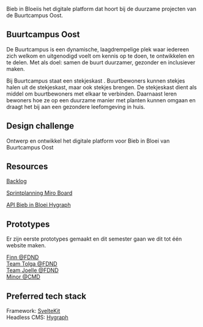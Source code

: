 

Bieb in Bloeiis het digitale platform dat hoort bij de duurzame projecten van de Buurtcampus Oost.

## Buurtcampus Oost
De Buurtcampus is een dynamische, laagdrempelige plek waar iedereen zich welkom en uitgenodigd voelt om kennis op te doen, te ontwikkelen en te delen. Met als doel: samen de buurt duurzamer, gezonder en inclusiever maken.

Bij Buurtcampus staat een stekjeskast . Buurtbewoners kunnen stekjes halen uit de stekjeskast, maar ook stekjes brengen. De stekjeskast dient als middel om buurtbewoners met elkaar te verbinden. Daarnaast leren bewoners hoe ze op een duurzame manier met planten kunnen omgaan en draagt het bij aan een gezondere leefomgeving in huis.

## Design challenge
Ontwerp en ontwikkel het digitale platform voor Bieb in Bloei van Buurtcampus Oost

## Resources

[Backlog](https://github.com/orgs/fdnd-agency/projects/3)

[Sprintplanning Miro Board](https://miro.com/app/board/uXjVPhWkx0k=/?share_link_id=406873123775)

[API Bieb in Bloei Hygraph](https://api-eu-central-1-shared-euc1-02.hygraph.com/v2/clbe0wlb32hx401ui0c2yfm49/master)


## Prototypes
Er zijn eerste prototypes gemaakt en dit semester gaan we dit tot één website maken.  

[Finn @FDND](https://buurtcampus-oost.vercel.app/)  
[Team Tolga @FDND](https://performance-matters-optimized-website.onrender.com/)  
[Team Joelle @FDND](https://fair-plum-chimpanzee-cuff.cyclic.app/)  
[Minor @CMD](https://plantswap.vercel.app/)  
<!-- [Minor 1 @CMD](https://plantswap-identifier.vercel.app/) -->

## Preferred tech stack

Framework: [SvelteKit](https://kit.svelte.dev/)   
Headless CMS: [Hygraph](https://hygraph.com/)

